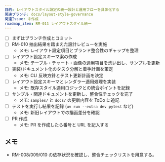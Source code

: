 ```yaml
---
目的: レイアウトスタイル設定の統一設計と運用フローを具体化する
関連ブランチ: docs/layout-style-governance
関連Issue: 未作成
roadmap_item: RM-011 レイアウトスタイル統一
---
```


- [ ] まずはブランチ作成とコミット
- [ ] RM-010 抽出結果を踏まえた設計レビューを実施
  - メモ: レイアウト設定項目とブランド整合性のギャップを整理
- [ ] レイアウト設定スキーマ案の作成
  - メモ: テーブル・チャート・画像の適用項目を洗い出し、サンプルを更新
- [ ] 実装/ドキュメント化のタスク分解と着手計画を策定
  - メモ: CLI 反映方針とテスト更新計画を決定
- [ ] レイアウト設定スキーマとレンダラー適用処理を実装
  - メモ: 既存スタイル適用ロジックとの統合ポイントを記録
- [ ] サンプル・関連ドキュメントを更新し、整合性チェックを完了
  - メモ: `samples/` と `docs/` の更新内容を ToDo に追記
- [ ] テストを実行し結果を記録 (`uv run --extra dev pytest` など)
  - メモ: 新旧レイアウトでの描画差分を確認
- [ ] PR 作成
  - メモ: PR を作成したら番号と URL を記入する

## メモ
- RM-008/009/010 の依存状況を確認し、整合チェックリストを用意する。
